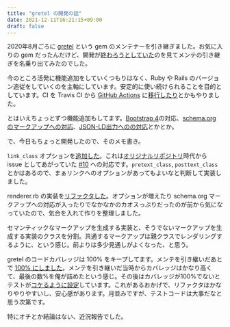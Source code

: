 ```yaml
---
title: "gretel の開発の話"
date: 2021-12-11T16:21:15+09:00
draft: false
---
```


2020年8月ごろに [gretel](https://github.com/kzkn/gretel) という gem のメンテナーを引き継ぎました。お気に入りの gem だったんだけど、開発が[終わろうとしていた](https://github.com/kzkn/gretel/commit/0fc531bc30ecb3e23f273be36fae8c4d8393f2b1#diff-b335630551682c19a781afebcf4d07bf978fb1f8ac04c6bf87428ed5106870f5)のを見てメンテの引き継ぎを名乗り出てみたのでした。

今のところ活発に機能追加をしていくつもりはなく、Ruby や Rails のバージョン追従をしていくのを主軸にしています。安定的に使い続けられることを目的としています。CI を Travis CI から [GitHub Actions](https://github.com/kzkn/gretel/blob/9b7de7b7f7f5dd82c3975984d7fbee6d7102b5c2/.github/workflows/ci.yml) に[移行したり](https://github.com/kzkn/gretel/commit/cb6a0240732d453f26aa1e3bbb3870f9f274352f)とかもやりました。

とはいえちょっとずつ機能追加もしてます。[Bootstrap 4](https://github.com/kzkn/gretel/blob/master/CHANGELOG.md#version-400)の対応、[schema.org のマークアップへの対応](https://github.com/kzkn/gretel/blob/master/CHANGELOG.md#version-401)、[JSON-LD出力へのの対応](https://github.com/kzkn/gretel/blob/master/CHANGELOG.md#version-420)とかとか。

で、今日もちょっと開発したので、そのメモ書き。

`link_class` オプションを[追加した](https://github.com/kzkn/gretel/pull/32)。これは[オリジナルリポジトリ](https://github.com/lassebunk/gretel)時代から issue としてあがっていた [#10](https://github.com/kzkn/gretel/issues/10) への対応です。`pretext_class`, `posttext_class` とかはあるので、まぁリンクへのオプションがあってもよいなと判断して実装しました。

renderer.rb の実装を[リファクタした](https://github.com/kzkn/gretel/pull/33)。オプションが増えたり schema.org マークアップへの対応が入ったりでなかなかのカオスっぷりだったのが前から気になっていたので、気合を入れて作りを整理しました。

セマンティックなマークアップを生成する実装と、そうでないマークアップを生成する実装のクラスを分割。共通するマークアップは親クラスでレンダリングするように、という感じ。前よりは多少見通しがよくなった、と思う。

gretel のコードカバレッジは 100% をキープしてます。メンテを引き継いだあとで [100% にしました](https://github.com/kzkn/gretel/blob/9b7de7b7f7f5dd82c3975984d7fbee6d7102b5c2/coverage/coverage.txt)。メンテを引き継いだ当時からカバレッジはかなり高くて、最後の数%を俺が詰めたという感じ。その後はカバレッジが100%でないとテストが[コケるように設定](https://github.com/kzkn/gretel/blob/9b7de7b7f7f5dd82c3975984d7fbee6d7102b5c2/spec/rails_helper.rb#L12)しています。これがあるおかげで、リファクタはかなりやりやすいし、安心感があります。月並みですが、テストコードは大事だなと思う次第です。

特にオチとか結論はない、近況報告でした。

